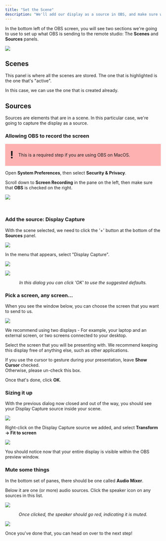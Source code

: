 ```yaml
---
title: "Set the Scene"
description: "We'll add our display as a source in OBS, and make sure we can see it."
---
```


In the bottom left of the OBS screen, you will see two sections we're going to use to set up what OBS is sending to the
remote studio: The **Scenes** and **Sources** panels.

![](scenes-and-sources.png)

## Scenes

This panel is where all the scenes are stored. The one that is highlighted is the one that's "active".

In this case, we can use the one that is created already.

## Sources

Sources are elements that are in a scene. In this particular case, we're going to capture the display as a source.

### Allowing OBS to record the screen

<div style="display:flex;background:rgba(255,0,0,0.3);padding:1rem 1rem;align-items:center;">
  <span style="font-weight:bold;font-size:2rem;padding-right:1rem;">!</span>
  <span>
  This is a required step if you are using OBS on MacOS.
  </span>
</div>

Open **System Preferences**, then select **Security & Privacy**.

Scroll down to **Screen Recording** in the pane on the left, then make sure that **OBS** is checked on the right.

![](macos-screen-recording-authorisation.png)

<br>

### Add the source: Display Capture

With the scene selected, we need to click the '+' button at the bottom of the **Sources** panel.

![](add-a-source.png)

In the menu that appears, select "Display Capture".

![](display-capture-source.png)

![](create-new-display-capture.png)

<p style="text-align:center"><em>In this dialog you can click 'OK' to use the suggested defaults.</em></p>

### Pick a screen, any screen...

When you see the window below, you can choose the screen that you want to send to us.

![](display-capture-configuration.png)

We recommend using two displays - For example, your laptop and an external screen, or two screens connected to your
desktop.

Select the screen that you will be presenting with. We recommend keeping this display free of anything else, such as
other applications.

If you use the cursor to gesture during your presentation, leave **Show Cursor** checked.  
Otherwise, please un-check this box.

Once that's done, click **OK**.

### Sizing it up

With the previous dialog now closed and out of the way, you should see your Display Capture source inside your scene.

![](display-capture-added.png)

Right-click on the Display Capture source we added, and select **Transform &rarr; Fit to screen**

![](display-capture-resize.png)

You should notice now that your entire display is visible within the OBS preview window.

### Mute some things

In the bottom set of panes, there should be one called **Audio Mixer**.

Below it are one (or more) audio sources. Click the speaker icon on any sources in this list.

![](audio-mixer-on.png)

<p style="text-align:center"><em>Once clicked, the speaker should go red, indicating it is muted.</em></p>

![](audio-mixer-off.png)

Once you've done that, you can head on over to the next step!
